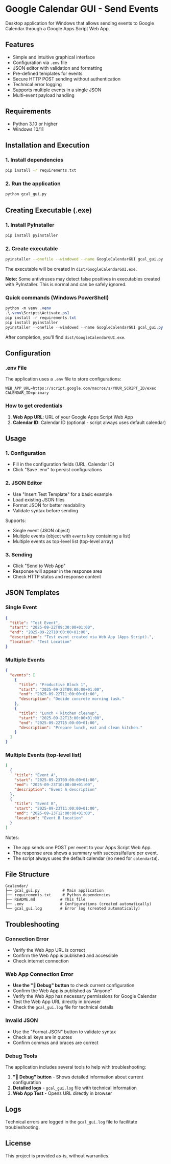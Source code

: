 # Google Calendar GUI - Send Events

Desktop application for Windows that allows sending events to Google Calendar through a Google Apps Script Web App.

## Features

- Simple and intuitive graphical interface
- Configuration via `.env` file
- JSON editor with validation and formatting
- Pre-defined templates for events
- Secure HTTP POST sending without authentication
- Technical error logging
- Supports multiple events in a single JSON
- Multi-event payload handling

## Requirements

- Python 3.10 or higher
- Windows 10/11

## Installation and Execution

### 1. Install dependencies

```bash
pip install -r requirements.txt
```

### 2. Run the application

```bash
python gcal_gui.py
```

## Creating Executable (.exe)

### 1. Install PyInstaller

```bash
pip install pyinstaller
```

### 2. Create executable

```bash
pyinstaller --onefile --windowed --name GoogleCalendarGUI gcal_gui.py
```

The executable will be created in `dist/GoogleCalendarGUI.exe`.

**Note:** Some antiviruses may detect false positives in executables created with PyInstaller. This is normal and can be safely ignored.

### Quick commands (Windows PowerShell)

```powershell
python -m venv .venv
.\.venv\Scripts\Activate.ps1
pip install -r requirements.txt
pip install pyinstaller
pyinstaller --onefile --windowed --name GoogleCalendarGUI gcal_gui.py
```

After completion, you'll find `dist/GoogleCalendarGUI.exe`.

## Configuration

### .env File

The application uses a `.env` file to store configurations:

```
WEB_APP_URL=https://script.google.com/macros/s/YOUR_SCRIPT_ID/exec
CALENDAR_ID=primary
```

### How to get credentials

1. **Web App URL**: URL of your Google Apps Script Web App
2. **Calendar ID**: Calendar ID (optional - script always uses default calendar)

## Usage

### 1. Configuration

- Fill in the configuration fields (URL, Calendar ID)
- Click "Save .env" to persist configurations

### 2. JSON Editor

- Use "Insert Test Template" for a basic example
- Load existing JSON files
- Format JSON for better readability
- Validate syntax before sending

Supports:
- Single event (JSON object)
- Multiple events (object with `events` key containing a list)
- Multiple events as top-level list (top-level array)

### 3. Sending

- Click "Send to Web App"
- Response will appear in the response area
- Check HTTP status and response content

## JSON Templates

### Single Event

```json
{
  "title": "Test Event",
  "start": "2025-09-22T09:30:00+01:00",
  "end": "2025-09-22T10:00:00+01:00",
  "description": "Test event created via Web App (Apps Script).",
  "location": "Test Location"
}
```

### Multiple Events

```json
{
  "events": [
    {
      "title": "Productive Block 1",
      "start": "2025-09-22T09:00:00+01:00",
      "end": "2025-09-22T11:00:00+01:00",
      "description": "Decide concrete morning task."
    },
    {
      "title": "Lunch + kitchen cleanup",
      "start": "2025-09-22T13:00:00+01:00",
      "end": "2025-09-22T15:00:00+01:00",
      "description": "Prepare lunch, eat and clean kitchen."
    }
  ]
}
```

### Multiple Events (top-level list)

```json
[
  {
    "title": "Event A",
    "start": "2025-09-23T09:00:00+01:00",
    "end": "2025-09-23T10:00:00+01:00",
    "description": "Event A description"
  },
  {
    "title": "Event B",
    "start": "2025-09-23T11:00:00+01:00",
    "end": "2025-09-23T12:00:00+01:00",
    "location": "Event B location"
  }
]
```

Notes:
- The app sends one POST per event to your Apps Script Web App.
- The response area shows a summary with success/failure per event.
- The script always uses the default calendar (no need for `calendarId`).

## File Structure

```
Gcalendar/
├── gcal_gui.py          # Main application
├── requirements.txt     # Python dependencies
├── README.md           # This file
├── .env                # Configurations (created automatically)
└── gcal_gui.log        # Error log (created automatically)
```

## Troubleshooting

### Connection Error

- Verify the Web App URL is correct
- Confirm the Web App is published and accessible
- Check internet connection

### Web App Connection Error

- **Use the "🔧 Debug" button** to check current configuration
- Confirm the Web App is published as "Anyone"
- Verify the Web App has necessary permissions for Google Calendar
- Test the Web App URL directly in browser
- Check the `gcal_gui.log` file for technical details

### Invalid JSON

- Use the "Format JSON" button to validate syntax
- Check all keys are in quotes
- Confirm commas and braces are correct

### Debug Tools

The application includes several tools to help with troubleshooting:

1. **"🔧 Debug" button** - Shows detailed information about current configuration
2. **Detailed logs** - `gcal_gui.log` file with technical information
3. **Web App Test** - Opens URL directly in browser

## Logs

Technical errors are logged in the `gcal_gui.log` file to facilitate troubleshooting.

## License

This project is provided as-is, without warranties.
